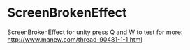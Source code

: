 # ScreenBrokenEffect
ScreenBrokenEffect for unity
press Q and W to test
for more:   http://www.manew.com/thread-90481-1-1.html
